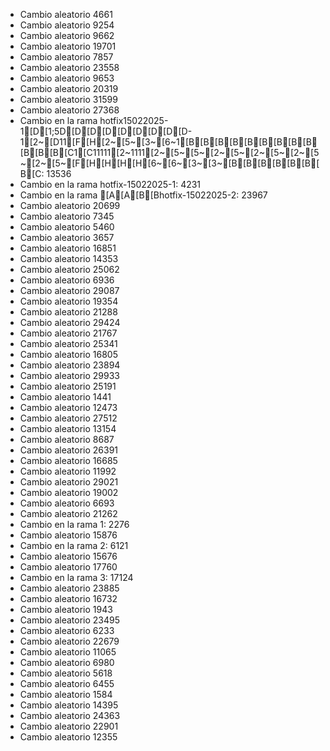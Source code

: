 - Cambio aleatorio 4661
- Cambio aleatorio 9254
- Cambio aleatorio 9662
- Cambio aleatorio 19701
- Cambio aleatorio 7857
- Cambio aleatorio 23558
- Cambio aleatorio 9653
- Cambio aleatorio 20319
- Cambio aleatorio 31599
- Cambio aleatorio 27368
- Cambio en la rama hotfix15022025-1[D[1;5D[D[D[D[D[D[D[D[D-1[2~[D11[F[H[2~[5~[3~[6~1[B[B[B[B[B[B[B[B[B[B[B[B[C1[C11111[2~1111[2~[5~[5~[2~[5~[2~[5~[2~[5~[2~[5~[F[H[H[H[H[6~[6~[3~[3~[B[B[B[B[B[B[B[C: 13536
- Cambio en la rama hotfix-15022025-1: 4231
- Cambio en la rama [A[A[B[Bhotfix-15022025-2: 23967
- Cambio aleatorio 20699
- Cambio aleatorio 7345
- Cambio aleatorio 5460
- Cambio aleatorio 3657
- Cambio aleatorio 16851
- Cambio aleatorio 14353
- Cambio aleatorio 25062
- Cambio aleatorio 6936
- Cambio aleatorio 29087
- Cambio aleatorio 19354
- Cambio aleatorio 21288
- Cambio aleatorio 29424
- Cambio aleatorio 21767
- Cambio aleatorio 25341
- Cambio aleatorio 16805
- Cambio aleatorio 23894
- Cambio aleatorio 29933
- Cambio aleatorio 25191
- Cambio aleatorio 1441
- Cambio aleatorio 12473
- Cambio aleatorio 27512
- Cambio aleatorio 13154
- Cambio aleatorio 8687
- Cambio aleatorio 26391
- Cambio aleatorio 16685
- Cambio aleatorio 11992
- Cambio aleatorio 29021
- Cambio aleatorio 19002
- Cambio aleatorio 6693
- Cambio aleatorio 21262
- Cambio en la rama 1: 2276
- Cambio aleatorio 15876
- Cambio en la rama 2: 6121
- Cambio aleatorio 15676
- Cambio aleatorio 17760
- Cambio en la rama 3: 17124
- Cambio aleatorio 23885
- Cambio aleatorio 16732
- Cambio aleatorio 1943
- Cambio aleatorio 23495
- Cambio aleatorio 6233
- Cambio aleatorio 22679
- Cambio aleatorio 11065
- Cambio aleatorio 6980
- Cambio aleatorio 5618
- Cambio aleatorio 6455
- Cambio aleatorio 1584
- Cambio aleatorio 14395
- Cambio aleatorio 24363
- Cambio aleatorio 22901
- Cambio aleatorio 12355
